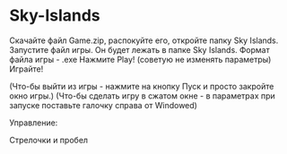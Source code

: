 # Sky-Islands
Скачайте файл Game.zip, распокуйте его, откройте папку Sky Islands.
Запустите файл игры. Он будет лежать в папке Sky Islands.
Формат файла игры - .exe
Нажмите Play! (советую не изменять параметры)
Играйте!

(Что-бы выйти из игры - нажмите на кнопку Пуск и просто закройте окно игры.)
(Что-бы сделать игру в сжатом окне - в параметрах при запуске поставьте галочку справа от Windowed)

Управление:

Стрелочки и пробел
